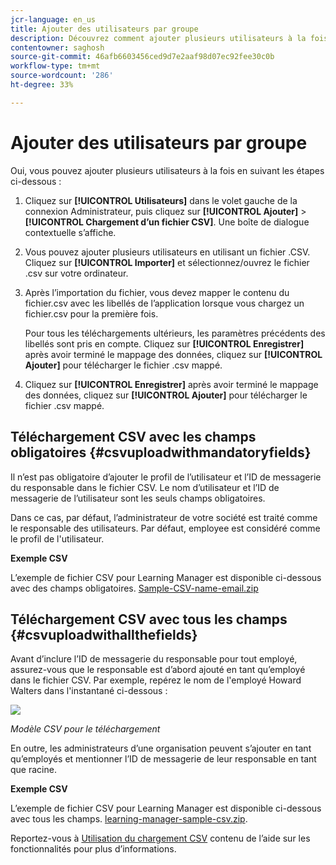 ```yaml
---
jcr-language: en_us
title: Ajouter des utilisateurs par groupe
description: Découvrez comment ajouter plusieurs utilisateurs à la fois.
contentowner: saghosh
source-git-commit: 46afb6603456ced9d7e2aaf98d07ec92fee30c0b
workflow-type: tm+mt
source-wordcount: '286'
ht-degree: 33%

---
```




# Ajouter des utilisateurs par groupe

Oui, vous pouvez ajouter plusieurs utilisateurs à la fois en suivant les étapes ci-dessous :

1. Cliquez sur **[!UICONTROL Utilisateurs]** dans le volet gauche de la connexion Administrateur, puis cliquez sur **[!UICONTROL Ajouter]** > **[!UICONTROL Chargement d’un fichier CSV]**. Une boîte de dialogue contextuelle s’affiche.

1. Vous pouvez ajouter plusieurs utilisateurs en utilisant un fichier .CSV. Cliquez sur **[!UICONTROL Importer]** et sélectionnez/ouvrez le fichier .csv sur votre ordinateur.

1. Après l’importation du fichier, vous devez mapper le contenu du fichier.csv avec les libellés de l’application lorsque vous chargez un fichier.csv pour la première fois.

   Pour tous les téléchargements ultérieurs, les paramètres précédents des libellés sont pris en compte. Cliquez sur **[!UICONTROL Enregistrer]** après avoir terminé le mappage des données, cliquez sur **[!UICONTROL Ajouter]** pour télécharger le fichier .csv mappé.

1. Cliquez sur **[!UICONTROL Enregistrer]** après avoir terminé le mappage des données, cliquez sur **[!UICONTROL Ajouter]** pour télécharger le fichier .csv mappé.

## Téléchargement CSV avec les champs obligatoires {#csvuploadwithmandatoryfields}

Il n’est pas obligatoire d’ajouter le profil de l’utilisateur et l’ID de messagerie du responsable dans le fichier CSV. Le nom d’utilisateur et l’ID de messagerie de l’utilisateur sont les seuls champs obligatoires.

Dans ce cas, par défaut, l’administrateur de votre société est traité comme le responsable des utilisateurs. Par défaut, employee est considéré comme le profil de l&#39;utilisateur.

**Exemple CSV** 

L’exemple de fichier CSV pour Learning Manager est disponible ci-dessous avec des champs obligatoires.
[Sample-CSV-name-email.zip](assets/sample-csv-name-email.zip)

## Téléchargement CSV avec tous les champs {#csvuploadwithallthefields}

Avant d’inclure l’ID de messagerie du responsable pour tout employé, assurez-vous que le responsable est d’abord ajouté en tant qu’employé dans le fichier CSV. Par exemple, repérez le nom de l&#39;employé Howard Walters dans l&#39;instantané ci-dessous :

![](assets/csv-example.png)

*Modèle CSV pour le téléchargement*

En outre, les administrateurs d’une organisation peuvent s’ajouter en tant qu’employés et mentionner l’ID de messagerie de leur responsable en tant que racine.

**Exemple CSV** 

L’exemple de fichier CSV pour Learning Manager est disponible ci-dessous avec tous les champs.
[learning-manager-sample-csv.zip](assets/learning-manager-sample-csv.zip).

Reportez-vous à  [Utilisation du chargement CSV](/help/migrated/administrators/feature-summary/add-users-user-groups.md) contenu de l’aide sur les fonctionnalités pour plus d’informations.
